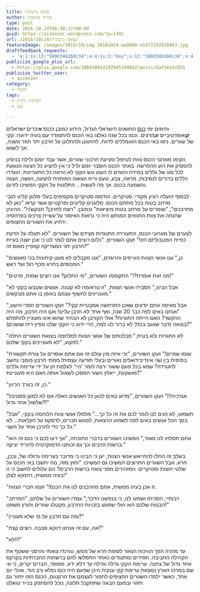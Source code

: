 ```yaml
---
title: צואה גרעינית
author: נמרוד איזנברג
type: post
date: 2016-10-24T06:30:17+00:00
guid: https://aizenimr.wordpress.com/?p=1391
url: /2016/10/24/צואה-גרעינית/
featureImage: /images/2016/10/img-20161024-wa0000-e1477297818463.jpg
draftfeedback_requests:
  - 'a:1:{s:13:"580d3481b8c34";a:4:{s:3:"key";s:13:"580d3481b8c34";s:4:"time";s:10:"1477260417";s:7:"user_id";s:8:"91501967";s:7:"revoked";s:1:"1";}}'
publicize_google_plus_url:
  - https://plus.google.com/108430814102045194842/posts/EafS6aSzQS5
publicize_twitter_user:
  - aizenimr
category:
  - הומור
tags:
  - הטרדה מינית
  - זעם

---
```

<span lang="he-IL">והימים ימי <a href="/2016/10/21/%d7%a8%d7%a1%d7%99%d7%a1%d7%99%d7%9d-%d7%9e%d7%90%d7%99%d7%99%d7%a7%d7%95%d7%9f-2016/">כנס</a> החוואים הישראלי הגדול, הידוע כמובן ככנס <em><strong>א</strong></em>יכרים <em><strong>י</strong></em>שראלים <em><strong>ק</strong></em>ואופרטיביים <em><strong>ונ</strong></em>מרצים</span><span lang="en-US">. </span><span lang="he-IL">וכמו בכל שנה נאלצו באי הכנס להתמודד עם בעיה ידועה</span><span lang="en-US">: </span><span lang="he-IL">קקי של שוורים</span><span lang="en-US">. </span><span lang="he-IL">ניסו באי הכנס האומללים לדווח</span><span lang="en-US">, </span><span lang="he-IL">להתגונן ולהתלונן על חרבון יתר חוזר ונשנה</span><span lang="en-US">, </span><span lang="he-IL">אך לשווא</span><span lang="en-US">.</span>

<span lang="he-IL">הקימו מארגני הכנס צוות לטיפול ומניעת חרבוני שוורים, אשר עבד יומם ולילה בניסיון להפסיק את רוע ההפרשה</span><span lang="en-US">. </span><span lang="he-IL">באתר הכנס הוסבר יומם וליל כי אין להציע כל הצעה הנוגעת לכל סוג של גללים במידה והאדם לו הוצע גוש הקקי לא הראה כל התעניינות</span><span lang="en-US">. </span><span lang="he-IL">הוגדרו כללים ברורים לנסיבות</span><span lang="en-US">, </span><span lang="he-IL">מראה</span><span lang="en-US">, </span><span lang="he-IL">צבע</span><span lang="en-US">, </span><span lang="he-IL">טעם וריח הצואה המותרת להצעה</span><span lang="en-US">, </span><span lang="he-IL">הגשה</span><span lang="en-US">, </span><span lang="he-IL">הצגה והשמעה בכנס</span><span lang="en-US">. </span><span lang="he-IL">אך מה לעשות… התלונות על הקקי המשיכו לזרום</span><span lang="en-US">.</span>

<span lang="he-IL">לבסוף הועלה רעיון מקורי</span><span lang="en-US">: </span><span lang="he-IL">סטיקרים</span><span lang="en-US">. </span><span lang="he-IL">הודפסו סטיקרים מקסימים בעלי סלוגן קליט לגבי מרחב בטוח בכל מתחם הכנס</span><span lang="en-US">. </span><span lang="he-IL">סלוגנים קליטים ופרקטיים אשר קראו </span><span lang="en-US">"</span><span lang="he-IL">כאן לא מחרבנים</span><span lang="en-US">", "</span><span lang="he-IL">שומרים על מרחב בטוח מיציאות</span><span lang="en-US">" </span><span lang="he-IL">וכמובן</span><span lang="en-US">: "</span><span lang="he-IL">רוצה לחרבן</span><span lang="en-US">? </span><span lang="he-IL">תבקש</span><span lang="en-US">/</span><span lang="he-IL">י</span><span lang="en-US">!". </span><span lang="he-IL">ההיגיון שהנחה את צוות החוואים המותש היה כי נראות האיסור על עשיית צרכים בפרהסיה ירתיע את השוורים החצופים</span><span lang="en-US">.</span>

<span lang="he-IL">לצערם של מארגני הכנס</span><span lang="en-US">, </span><span lang="he-IL">התעוררה התנגדות מצידם של השוורים</span><span lang="en-US">. "</span><span lang="he-IL">לא תעלה על הדעת כפיית המטבוליזם הזו</span><span lang="en-US">!" </span><span lang="he-IL">זעקו השוורים</span><span lang="en-US">, "</span><span lang="he-IL">כלום רוצים אתם לומר לנו כי אכן ישנה בעיית חרבון יתר המצדיקה קמפיין מאוס זה</span><span lang="en-US">?"</span>

<span lang="en-US">"</span><span lang="he-IL">כן</span><span lang="en-US">," </span><span lang="he-IL">ענו אנשי הצוות העייפים והרוגזים</span><span lang="en-US">, "</span><span lang="he-IL">אנו מקבלים לא מעט קיתונות בכי מאנשים המכוסים בחרא מכף רגל ועד ראש</span><span lang="en-US">."</span>

<span lang="en-US">"</span><span lang="he-IL">מה זאת אומרת</span><span lang="en-US">?!" </span><span lang="he-IL">התקוממו השוורים</span><span lang="en-US">, "</span><span lang="he-IL">מי התלונן</span><span lang="en-US">? </span><span lang="he-IL">אנו רוצים שמות</span><span lang="en-US">, </span><span lang="he-IL">פרטים</span><span lang="en-US">!"</span>

<span lang="en-US">"</span><span lang="he-IL">אבל הבינו</span><span lang="en-US">," </span><span lang="he-IL">הסבירו אנשי הצוות</span><span lang="en-US">, "</span><span lang="he-IL">זו טראומה לא קטנה</span><span lang="en-US">. </span><span lang="he-IL">אנשים שטבעו בקקי לא מעוניינים לחשוף עצמם באופן בו אתם מבקשים</span><span lang="en-US">."</span>

<span lang="en-US">"</span><span lang="he-IL">אבל מאיפה אתם יודעים שאכן התרחשה אמבטיית קקי</span><span lang="en-US">?" </span><span lang="he-IL">זעקו השוורים חסרי הישע</span><span lang="en-US">, "</span><span lang="he-IL">אנחנו באים לפה כבר </span><span lang="en-US">20 </span><span lang="he-IL">שנה</span><span lang="en-US">, </span><span lang="he-IL">ואף אחד לא חרבן <em>עלינו</em></span><span lang="en-US">! </span><span lang="he-IL">ואם היה חרבון</span><span lang="en-US">, </span><span lang="he-IL">מה היה ההקשר</span><span lang="en-US">? </span><span lang="he-IL">האם הייתה התגרות</span><span lang="en-US">? </span><span lang="he-IL">אולי הקורבן לא הבהיר שהוא אינו מעוניין להתפלש בצואה </span><span lang="en-US">(</span><span lang="he-IL">דבר שאגב</span> <span lang="he-IL">בכלל לא ברור לנו למה</span><span lang="en-US">, </span><span lang="he-IL">הרי ידוע כי הקקי שלנו מפיץ ריח שושנים</span><span lang="en-US">)?"</span>

<span lang="en-US">"</span><span lang="he-IL">לא התגרות ולא בטיח</span><span lang="en-US">," </span><span lang="he-IL">סבלנותם של אנשי הצוות למלחמה בצואת השוורים החלה לפקוע</span><span lang="en-US">, "</span><span lang="he-IL">לא מעוניינים בקקי שלכם</span><span lang="en-US">."</span>

<span lang="en-US">"</span><span lang="he-IL">שומו שמיים</span><span lang="en-US">!" </span><span lang="he-IL">זעקו השוורים</span><span lang="en-US">, "</span><span lang="he-IL">וכי איזה מין עולם זה אם אתם אוסרים על צורת תקשורת בסיסית בין שני אינדיבידואלים נאורים ובעלי תודעה עצמית</span><span lang="en-US">! </span><span lang="he-IL">ממתי חרבון פומבי נחשב להטרדה</span><span lang="en-US">? </span><span lang="he-IL">שמא בכל פעם ששור ירצה לומר </span><span lang="en-US">'</span><span lang="he-IL">היי</span><span lang="en-US">' </span><span lang="he-IL">לעלמת חן על ידי ערימת גללים מושקעת</span><span lang="en-US">, </span><span lang="he-IL">ייאלץ השור המסכן לשאול אותה האם היא מעוניינת</span><span lang="en-US">?"</span>

<span lang="en-US">"</span><span lang="he-IL">כן</span><span lang="en-US">, </span><span lang="he-IL">זה בערך הכיוון</span><span lang="en-US">."</span>

<span lang="en-US">"</span><span lang="he-IL">אנרכיה</span><span lang="en-US">!!!" </span><span lang="he-IL">זעקו השוורים</span><span lang="en-US">, "</span><span lang="he-IL">מדוע באים לכאן כל האנשים האלה אם לא למען פסטיבל שלשול אחד גדול</span><span lang="en-US">?!"</span>

<span lang="en-US">"</span><span lang="he-IL">תשמעו</span><span lang="en-US">, </span><span lang="he-IL">לא נעים לנו לומר לכם את זה כל כך…</span><span lang="en-US">" </span><span lang="he-IL">מלמלו אנשי צוות הלוחמה בקקי</span><span lang="en-US">, "</span><span lang="he-IL">אבל בסך הכל אנשים באים לפה לשמוע הרצאות</span><span lang="en-US">, </span><span lang="he-IL">לפגוש חברים</span><span lang="en-US">, </span><span lang="he-IL">לדסקס על חקלאות… לא כל כך כדי לחרבן אחד על השני</span><span lang="en-US">."</span>

<span lang="en-US">"</span><span lang="he-IL">אתם תסלחו לנו מאוד</span><span lang="en-US">,</span><span lang="en-US">" </span><span lang="he-IL">המשיכו השוורים בדברי התוכחה</span><span lang="en-US">, "<span lang="he-IL">אך דעו לכם</span> </span><span lang="he-IL">כי כנס זה הוא ברשות הרבים וכך גם זכותנו הדמוקרטית להוריד יציקה.</span><span lang="en-US">"</span>

<span lang="he-IL">בשלב זה החלו להתייאש אנשי הצוות</span><span lang="en-US">, </span><span lang="he-IL">יען כי הבינו כי מדובר בערימה גדולה של</span><span lang="en-US">, </span><span lang="he-IL">ובכן</span><span lang="en-US">, </span><span lang="he-IL">חרא</span><span lang="en-US">. </span><span lang="he-IL">אבל השוורים החרוצים המשיכו גם המשיכו</span><span lang="en-US">: "</span><span lang="he-IL">וחוץ מזה</span><span lang="en-US">, </span><span lang="he-IL">מה יחשבו באי הכנס על שלטי חוצות וסטיקרים  המזהירים מפני צואה ברשות הרבים</span><span lang="en-US">? </span><span lang="he-IL">הם עלולים לחשוב כי זו בעיה ממשית</span><span lang="en-US">, </span><span lang="he-IL">רחמנא לצלן</span><span lang="en-US">!"</span>

<span lang="en-US">"</span><span lang="he-IL">זו אכן בעיה ממשית</span><span lang="en-US">, </span><span lang="he-IL">אתם מחרבנים לנו את הכנס</span><span lang="en-US">!" </span><span lang="he-IL">זעמו חברי הצוות</span><span lang="en-US">.</span>

<span lang="en-US">"</span><span lang="he-IL">רבותיי</span><span lang="en-US">, </span><span lang="he-IL">הסכיתו ושמעו לנו</span><span lang="en-US">, </span><span lang="he-IL">כי בנפשנו הדבר</span><span lang="en-US">," </span><span lang="he-IL">עמדו השוורים על שלהם</span><span lang="en-US">, "</span><span lang="he-IL">המרחב הבטוח שלכם הוא חולי שפוגע בזכויות החרבון</span><span lang="en-US">, </span><span lang="he-IL">מקטלג שוורים </span><span lang="he-IL">וחורץ משפט</span><span lang="en-US">!"</span>

<span lang="en-US">"</span><span lang="he-IL">ומה עם חרבון על מי שלא מעוניין</span><span lang="en-US">?"</span>

<span lang="en-US">"</span><span lang="he-IL">אה</span><span lang="en-US">, ע</span><span lang="he-IL">ם זה אנחנו דווקא סבבה</span><span lang="en-US">. </span><span lang="he-IL">רוצים קצת</span><span lang="en-US">?"</span>

<span lang="en-US">"</span><span lang="he-IL">לא</span><span lang="en-US">!!!"</span>

עד מהרה הפך הוויכוח הנאור לסופת חרא של ממש, טורנדו צואתי והרסני ששטף את הקהילה החביבה. חסידים ומתנגדים כאחד התפלשו להם ברשתות החברתיות בקרקס אחד גדול של צחנה. ערימת הקקי גדלה וגדלה עד דלא ידע. מסופר, חברים יקרים, כי אי שם במרכז הארץ נמצאת ערימת קקי ענקית היכן שפעם היה כנס נפלא ורב הוד. ואולי יום אחד, כאשר ילמדו השוורים החצופים לתפור לעצמם את הרקטום, הכנס הזה יחזור גם יחזור ובפעם הבאה שתתקבל תלונה, נוכל להסתפק בנייר טואלט.